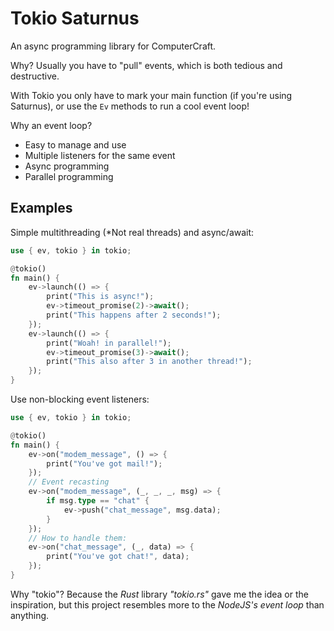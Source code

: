 # Tokio Saturnus

An async programming library for ComputerCraft.

Why? Usually you have to "pull" events, which is both
tedious and destructive.

With Tokio you only have to mark your main function (if
you're using Saturnus), or use the `Ev` methods to run
a cool event loop!

Why an event loop?

 - Easy to manage and use
 - Multiple listeners for the same event
 - Async programming
 - Parallel programming

## Examples

Simple multithreading (*Not real threads) and async/await:

```rs
use { ev, tokio } in tokio;

@tokio()
fn main() {
    ev->launch(() => {
        print("This is async!");
        ev->timeout_promise(2)->await();
        print("This happens after 2 seconds!");
    });
    ev->launch(() => {
        print("Woah! in parallel!");
        ev->timeout_promise(3)->await();
        print("This also after 3 in another thread!");
    });
}
```

Use non-blocking event listeners:

```rs
use { ev, tokio } in tokio;

@tokio()
fn main() {
    ev->on("modem_message", () => {
        print("You've got mail!");
    });
    // Event recasting
    ev->on("modem_message", (_, _, _, msg) => {
        if msg.type == "chat" {
            ev->push("chat_message", msg.data);
        }
    });
    // How to handle them:
    ev->on("chat_message", (_, data) => {
        print("You've got chat!", data);
    });
}
```

Why "tokio"? Because the _Rust_ library _"tokio.rs"_ gave
me the idea or the inspiration, but this project resembles
more to the _NodeJS's event loop_ than anything.
